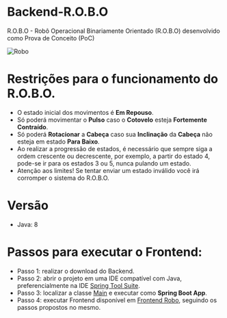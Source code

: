 # Backend-R.O.B.O
R.O.B.O - Robô Operacional Binariamente Orientado (R.O.B.O) desenvolvido como Prova de Conceito (PoC)

![Robo](https://raw.github.com/crtiago/Frontend-R.O.B.O/master/src/assets/img/robot.png)

# Restrições para o funcionamento do R.O.B.O.
- O estado inicial dos movimentos é **Em Repouso**.
- Só poderá movimentar o **Pulso** caso o **Cotovelo** esteja **Fortemente Contraído**.
- Só poderá **Rotacionar** a **Cabeça** caso sua **Inclinação** da **Cabeça** não esteja em
estado **Para Baixo**.
- Ao realizar a progressão de estados, é necessário que sempre siga a ordem
crescente ou decrescente, por exemplo, a partir do estado 4, pode-se ir para
os estados 3 ou 5, nunca pulando um estado.
- Atenção aos limites! Se tentar enviar um estado inválido você irá corromper o
sistema do R.O.B.O.

# Versão
- Java: 8

# Passos para executar o Frontend:
- Passo 1: realizar o download do Backend.
- Passo 2: abrir o projeto em uma IDE compatível com Java, preferencialmente na IDE [Spring Tool Suite](https://spring.io/tools).
- Passo 3: localizar a classe [Main](https://github.com/crtiago/Backend-R.O.B.O/blob/master/src/main/java/br/com/crtiago/apirest/ApirestApplication.java) e
executar como **Spring Boot App**.
- Passo 4: executar Frontend disponível em [Frontend Robo](https://github.com/crtiago/Frontend-R.O.B.O), seguindo os passos propostos no mesmo.

